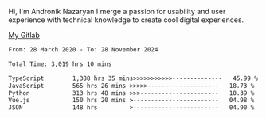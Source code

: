 Hi, I'm Andronik Nazaryan
I merge a passion for usability and user experience with technical knowledge to create cool digital experiences.

[My Gitlab](https://gitlab.com/anridev24)

<!--START_SECTION:waka-->

```txt
From: 28 March 2020 - To: 28 November 2024

Total Time: 3,019 hrs 10 mins

TypeScript        1,388 hrs 35 mins>>>>>>>>>>>--------------   45.99 %
JavaScript        565 hrs 26 mins >>>>>--------------------   18.73 %
Python            313 hrs 48 mins >>>----------------------   10.39 %
Vue.js            150 hrs 20 mins >------------------------   04.98 %
JSON              148 hrs         >------------------------   04.90 %
```

<!--END_SECTION:waka-->
